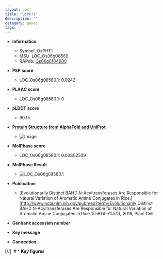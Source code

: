 ```yaml
---
layout: post
title: "OsPHT1"
description: ""
category: genes
tags: 
---
```


* **Information**  
    + Symbol: OsPHT1  
    + MSU: [LOC_Os06g08580](http://rice.plantbiology.msu.edu/cgi-bin/ORF_infopage.cgi?orf=LOC_Os06g08580)  
    + RAPdb: [Os06g0184900](http://rapdb.dna.affrc.go.jp/viewer/gbrowse_details/irgsp1?name=Os06g0184900)  

* **PSP score**  
    + LOC_Os06g08580.1: 0.0242 

* **PLAAC score**  
    + LOC_Os06g08580.1: 0 

* **pLDDT score**
    + 90.15

* **[Protein Structure from AlphaFold and UniProt](https://www.uniprot.org/uniprotkb/Q5SMM8/entry#structure)**
    + ![image](https://ricepsp.github.io/images/Q5/AF-Q5SMM8-F1.png)

* **MolPhase score**
    + LOC_Os06g08580.1: 0.00802509

* **MolPhase Result**
    + ![LOC_Os06g08580.1](https://304243504.github.io/Pictures/LOC_Os06g/LOC_Os06g08580.1.png)

* **Publication**  
    + [Evolutionarily Distinct BAHD N-Acyltransferases Are Responsible for Natural Variation of Aromatic Amine Conjugates in Rice.](http://www.ncbi.nlm.nih.gov/pubmed?term=Evolutionarily Distinct BAHD N-Acyltransferases Are Responsible for Natural Variation of Aromatic Amine Conjugates in Rice.%5BTitle%5D), 2016, Plant Cell.

* **Genbank accession number**  

* **Key message**  

* **Connection**  

[//]: # * **Key figures**  


